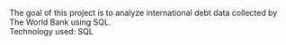 The goal of this project is to analyze international debt data collected by The World Bank using SQL.
</br>
Technology used: SQL
